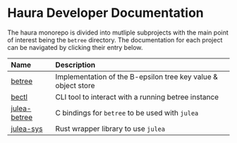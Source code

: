 # Haura Developer Documentation

The haura monorepo is divided into mutliple subprojects with the main point of interest being the `betree` directory.
The documentation for each project can be navigated by clicking their entry below.

| Name                              | Description                                                   |
|:----------------------------------|:--------------------------------------------------------------|
| [betree](./betree.md)             | Implementation of the B-epsilon tree key value & object store |
| [bectl](./bectl.md)               | CLI tool to interact with a running betree instance           |
| [julea-betree](./julea-betree.md) | C bindings for `betree` to be used with `julea`               |
| [julea-sys](./julea-sys.md)       | Rust wrapper library to use `julea`                           |

